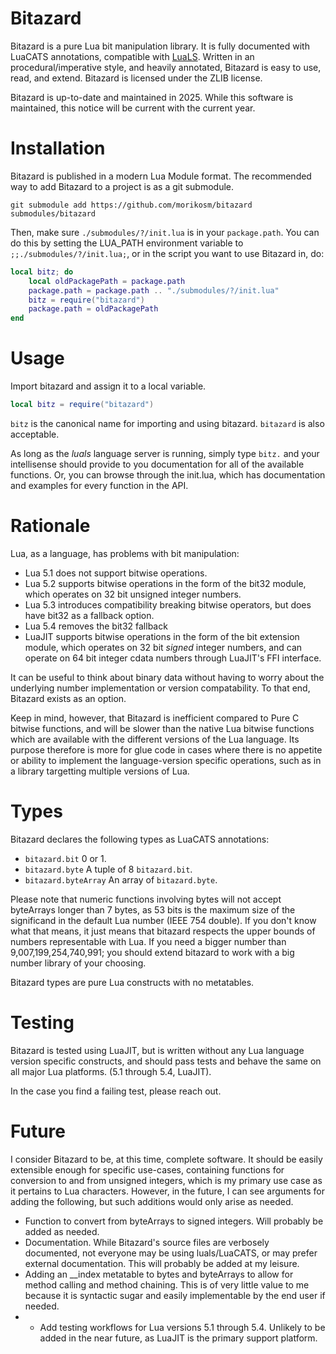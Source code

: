 # Bitazard

Bitazard is a pure Lua bit manipulation library. It is fully documented with LuaCATS annotations, compatible with [LuaLS](https://luals.github.io/). Written in an procedural/imperative style, and heavily annotated, Bitazard is easy to use, read, and extend. Bitazard is licensed under the ZLIB license.

Bitazard is up-to-date and maintained in 2025. While this software is maintained, this notice will be current with the current year.

# Installation

Bitazard is published in a modern Lua Module format. The recommended way to add Bitazard to a project is as a git submodule.

`git submodule add https://github.com/morikosm/bitazard submodules/bitazard`

Then, make sure `./submodules/?/init.lua` is in your `package.path`. You can do this by setting the LUA_PATH environment variable to `;;./submodules/?/init.lua;`, or in the script you want to use Bitazard in, do:

```lua
local bitz; do
	local oldPackagePath = package.path
	package.path = package.path .. "./submodules/?/init.lua"
	bitz = require("bitazard")
	package.path = oldPackagePath
end
```

# Usage

Import bitazard and assign it to a local variable.

```lua
local bitz = require("bitazard")
```

`bitz` is the canonical name for importing and using bitazard. `bitazard` is also acceptable.

As long as the *luals* language server is running, simply type `bitz.` and your intellisense should provide to you documentation for all of the available functions. Or, you can browse through the init.lua, which has documentation and examples for every function in the API.

# Rationale

Lua, as a language, has problems with bit manipulation:

- Lua 5.1 does not support bitwise operations.
- Lua 5.2 supports bitwise operations in the form of the bit32 module, which operates on 32 bit unsigned integer numbers.
- Lua 5.3 introduces compatibility breaking bitwise operators, but does have bit32 as a fallback option.
- Lua 5.4 removes the bit32 fallback
- LuaJIT supports bitwise operations in the form of the bit extension module, which operates on 32 bit *signed* integer numbers, and can operate on 64 bit integer cdata numbers through LuaJIT's FFI interface.

It can be useful to think about binary data without having to worry about the underlying number implementation or version compatability. To that end, Bitazard exists as an option.

Keep in mind, however, that Bitazard is inefficient compared to Pure C bitwise functions, and will be slower than the native Lua bitwise functions which are available with the different versions of the Lua language. Its purpose therefore is more for glue code in cases where there is no appetite or ability to implement the language-version specific operations, such as in a library targetting multiple versions of Lua.

# Types

Bitazard declares the following types as LuaCATS annotations:

- `bitazard.bit` 0 or 1.
- `bitazard.byte` A tuple of 8 `bitazard.bit`.
- `bitazard.byteArray` An array of `bitazard.byte`.

Please note that numeric functions involving bytes will not accept byteArrays longer than 7 bytes, as 53 bits is the maximum size of the significand in the default Lua number (IEEE 754 double). If you don't know what that means, it just means that bitazard respects the upper bounds of numbers representable with Lua. If you need a bigger number than 9,007,199,254,740,991; you should extend bitazard to work with a big number library of your choosing.

Bitazard types are pure Lua constructs with no metatables.

# Testing

Bitazard is tested using LuaJIT, but is written without any Lua language version specific constructs, and should pass tests and behave the same on all major Lua platforms. (5.1 through 5.4, LuaJIT).

In the case you find a failing test, please reach out.

# Future

I consider Bitazard to be, at this time, complete software. It should be easily extensible enough for specific use-cases, containing functions for conversion to and from unsigned integers, which is my primary use case as it pertains to Lua characters. However, in the future, I can see arguments for adding the following, but such additions would only arise as needed.

- Function to convert from byteArrays to signed integers. Will probably be added as needed.
- Documentation. While Bitazard's source files are verbosely documented, not everyone may be using luals/LuaCATS, or may prefer external documentation. This will probably be added at my leisure.
- Adding an __index metatable to bytes and byteArrays to allow for method calling and method chaining. This is of very little value to me because it is syntactic sugar and easily implementable by the end user if needed.
- - Add testing workflows for Lua versions 5.1 through 5.4. Unlikely to be added in the near future, as LuaJIT is the primary support platform.